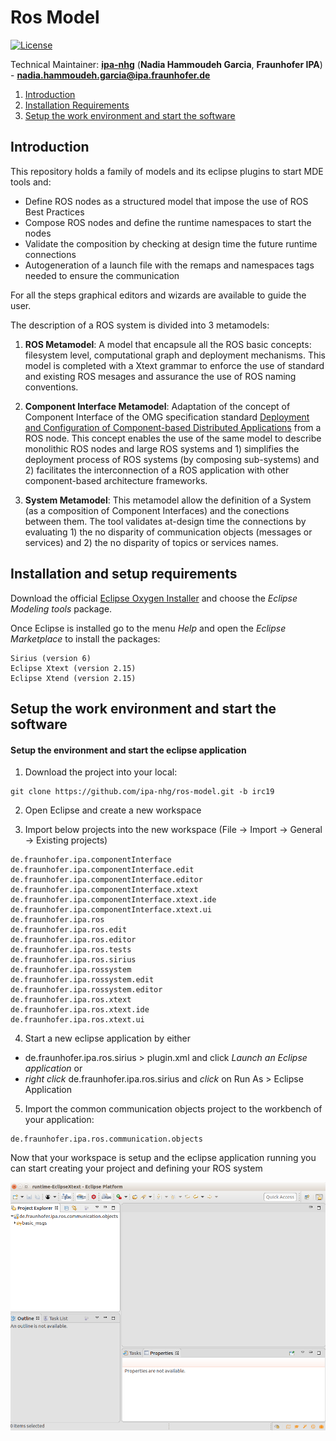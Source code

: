 # Ros Model

[![License](https://img.shields.io/badge/License-BSD%203--Clause-blue.svg)](https://opensource.org/licenses/BSD-3-Clause)

Technical Maintainer: [**ipa-nhg**](https://github.com/ipa-nhg/) (**Nadia Hammoudeh Garcia**, **Fraunhofer IPA**) - **nadia.hammoudeh.garcia@ipa.fraunhofer.de**

1. <a href="#1--intro">Introduction</a>
2. <a href="#2--installation-requirements">Installation Requirements</a>
3. <a href="#3--start">Setup the work environment and start the software</a>


## Introduction <a id="1--intro"/>

This repository holds a family of models and its eclipse plugins to start MDE tools and:
- Define ROS nodes as a structured model that impose the use of ROS Best Practices
- Compose ROS nodes and define the runtime namespaces to start the nodes
- Validate the composition by checking at design time the future runtime connections
- Autogeneration of a launch file with the remaps and namespaces tags needed to ensure the communication

For all the steps graphical editors and wizards are available to guide the user.

The description of a ROS system is divided into 3 metamodels:

1) **ROS Metamodel**: A model that encapsule all the ROS basic concepts: filesystem level, computational graph and deployment mechanisms. This model is completed with a Xtext grammar to enforce the use of standard and existing ROS mesages and assurance the use of ROS naming conventions. 

2) **Component Interface Metamodel**: Adaptation of the concept of Component Interface of the OMG specification standard [Deployment and Configuration of Component-based Distributed Applications](https://www.omg.org/spec/DEPL/About-DEPL/) from a ROS node. This concept enables the use of the same model to describe monolithic ROS nodes and large ROS systems and 1) simplifies the deployment process of ROS systems (by composing sub-systems) and 2) facilitates the interconnection of a ROS application with other component-based architecture frameworks.

3) **System Metamodel**: This metamodel allow the definition of a System (as a composition of Component Interfaces) and the conections between them. The tool validates at-design time the connections by evaluating 1) the no disparity of communication objects (messages or services) and 2) the no disparity of topics or services names.


## Installation and setup requirements <a id="2--installation-requirements"/>

Download the official [Eclipse Oxygen Installer](https://www.eclipse.org/downloads/download.php?file=/oomph/epp/oxygen/R2/eclipse-inst-linux64.tar.gz) and choose the *Eclipse Modeling tools* package.

Once Eclipse is installed go to the menu *Help* and open the *Eclipse Marketplace* to install the packages:
```
Sirius (version 6)
Eclipse Xtext (version 2.15)
Eclipse Xtend (version 2.15)
```

## Setup the work environment and start the software <a id="3--start"/>

#### Setup the environment and start the eclipse application

1.  Download the project into your local:
```
git clone https://github.com/ipa-nhg/ros-model.git -b irc19
```
2. Open Eclipse and create a new workspace

3. Import below projects into the new workspace (File -> Import -> General -> Existing projects)

```
de.fraunhofer.ipa.componentInterface
de.fraunhofer.ipa.componentInterface.edit
de.fraunhofer.ipa.componentInterface.editor
de.fraunhofer.ipa.componentInterface.xtext
de.fraunhofer.ipa.componentInterface.xtext.ide
de.fraunhofer.ipa.componentInterface.xtext.ui
de.fraunhofer.ipa.ros
de.fraunhofer.ipa.ros.edit
de.fraunhofer.ipa.ros.editor
de.fraunhofer.ipa.ros.tests
de.fraunhofer.ipa.ros.sirius
de.fraunhofer.ipa.rossystem
de.fraunhofer.ipa.rossystem.edit
de.fraunhofer.ipa.rossystem.editor
de.fraunhofer.ipa.ros.xtext
de.fraunhofer.ipa.ros.xtext.ide
de.fraunhofer.ipa.ros.xtext.ui

```
4. Start a new eclipse application by either
* de.fraunhofer.ipa.ros.sirius > plugin.xml and click *Launch an Eclipse application* or 
* *right click* de.fraunhofer.ipa.ros.sirius and *click* on Run As > Eclipse Application

5. Import the common communication objects project to the workbench of your application:
```
de.fraunhofer.ipa.ros.communication.objects
```

Now that your workspace is setup and the eclipse application running you can start creating your project and defining your ROS system

![alt text](images/eclipse_app_empty.png)

